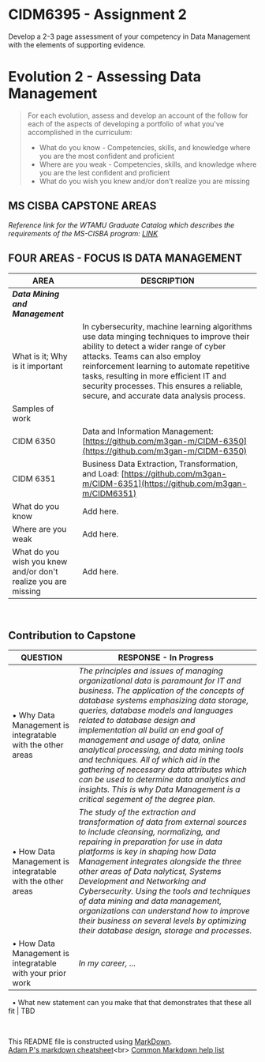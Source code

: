 # CIDM6395 - Assignment 2
Develop a 2-3 page assessment of your competency in Data Management with the elements of supporting evidence.  

# Evolution 2 - Assessing Data Management

>For each evolution, assess and develop an account of the follow for each of the aspects of developing a portfolio of what you've accomplished in the curriculum:
>    - What do you know - Competencies, skills, and knowledge where you are the most confident and proficient
>    - Where are you weak - Competencies, skills, and knowledge where you are the lest confident and proficient
>    - What do you wish you knew and/or don't realize you are missing


## MS CISBA CAPSTONE AREAS

*Reference link for the WTAMU Graduate Catalog which describes the requirements of the MS-CISBA program: [LINK](https://catalog.wtamu.edu/preview_program.php?catoid=30&poid=4839&returnto=2643)*
<br>
## FOUR AREAS - FOCUS IS DATA MANAGEMENT
AREA                      | DESCRIPTION
---                             | ---
***Data Mining and Management***                 | ***&nbsp;***
What is it; Why is it important       | In cybersecurity, machine learning algorithms use data minging techniques to improve their ability to detect a wider range of cyber attacks. Teams can also employ reinforcement learning to automate repetitive tasks, resulting in more efficient IT and security processes. This ensures a reliable, secure, and accurate data analysis process.
Samples of work        | &nbsp;
CIDM 6350        | Data and Information Management: [https://github.com/m3gan-m/CIDM-6350](https://github.com/m3gan-m/CIDM-6350)
CIDM 6351        | Business Data Extraction, Transformation, and Load: [https://github.com/m3gan-m/CIDM-6351](https://github.com/m3gan-m/CIDM6351)
What do you know        | Add here.
Where are you weak        | Add here.
What do you wish you knew and/or don't realize you are missing        | Add here.
&nbsp;

##  Contribution to Capstone  
QUESTION                      | RESPONSE - In  Progress
---                             | ---
•	Why Data Management is integratable with the other areas       | *The principles and issues of managing organizational data is paramount for IT and business. The application of the concepts of database systems emphasizing data storage, queries, database models and languages related to database design and implementation all build an end goal of management and usage of data, online analytical processing, and data mining tools and techniques. All of which aid in the gathering of necessary data attributes which can be used to determine data analytics and insights. This is why Data Management is a critical segement of the degree plan.*
•	How Data Management is integratable with the other areas       | *The study of the extraction and transformation of data from external sources to include cleansing, normalizing, and repairing in preparation for use in data platforms is key in shaping how Data Management integrates alongside the three other areas of Data nalyticst, Systems Development and Networking and Cybersecurity. Using the tools and techniques of data mining and data management, organizations can understand how to improve their business on several levels by optimizing their database design, storage and processes.*
•	How Data Management is integratable with your prior work       | *In my career, ...*
&nbsp;
•	What new statement can you make that that demonstrates that these all fit       | TBD
&nbsp;

&nbsp;

This README file is constructed using [MarkDown](https://www.markdownguide.org/basic-syntax).<br>
[Adam P's markdown cheatsheet](https://commonmark.org/help/](https://github.com/adam-p/markdown-here/wiki/Markdown-Cheatsheet)https://github.com/adam-p/markdown-here/wiki/Markdown-Cheatsheet)<br>
[Common Markdown help list](https://commonmark.org/help/](https://commonmark.org/help/)https://commonmark.org/help/)
